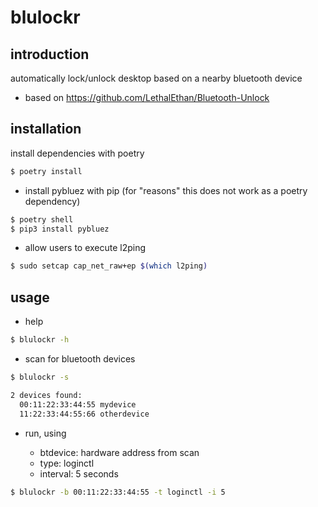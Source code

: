 blulockr
========


introduction
------------

automatically lock/unlock desktop based on a nearby bluetooth device

- based on https://github.com/LethalEthan/Bluetooth-Unlock


installation
------------

install dependencies with poetry

```bash
$ poetry install
```

- install pybluez with pip (for "reasons" this does not work as a poetry dependency)

```bash
$ poetry shell
$ pip3 install pybluez
```

- allow users to execute l2ping

```bash
$ sudo setcap cap_net_raw+ep $(which l2ping)
```


usage
-----

- help

```bash
$ blulockr -h
```

- scan for bluetooth devices

```bash
$ blulockr -s

2 devices found:
  00:11:22:33:44:55 mydevice
  11:22:33:44:55:66 otherdevice
```

- run, using

  - btdevice: hardware address from scan
  - type: loginctl
  - interval: 5 seconds

```bash
$ blulockr -b 00:11:22:33:44:55 -t loginctl -i 5
```
